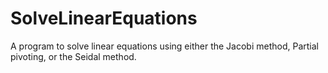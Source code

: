 # SolveLinearEquations
A program to solve linear equations using either the Jacobi method, Partial pivoting, or the Seidal method.
